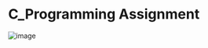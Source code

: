# C_Programming Assignment

![image](https://github.com/user-attachments/assets/7b3aa60f-04d3-430b-90fe-99074b063842)
